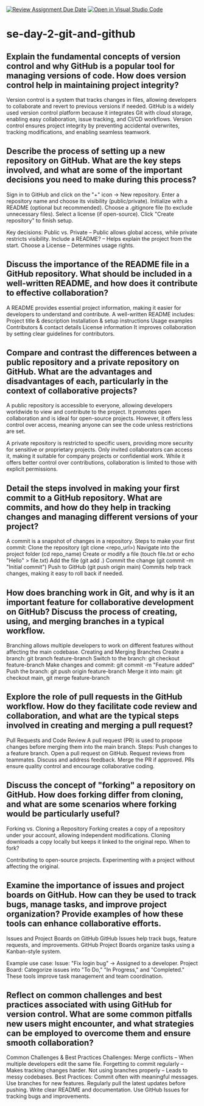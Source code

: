 [![Review Assignment Due Date](https://classroom.github.com/assets/deadline-readme-button-22041afd0340ce965d47ae6ef1cefeee28c7c493a6346c4f15d667ab976d596c.svg)](https://classroom.github.com/a/8wgCKhpZ)
[![Open in Visual Studio Code](https://classroom.github.com/assets/open-in-vscode-2e0aaae1b6195c2367325f4f02e2d04e9abb55f0b24a779b69b11b9e10269abc.svg)](https://classroom.github.com/online_ide?assignment_repo_id=18458363&assignment_repo_type=AssignmentRepo)
# se-day-2-git-and-github
## Explain the fundamental concepts of version control and why GitHub is a popular tool for managing versions of code. How does version control help in maintaining project integrity?
Version control is a system that tracks changes in files, allowing developers to collaborate and revert to previous versions if needed. GitHub is a widely used version control platform because it integrates Git with cloud storage, enabling easy collaboration, issue tracking, and CI/CD workflows. Version control ensures project integrity by preventing accidental overwrites, tracking modifications, and enabling seamless teamwork.

## Describe the process of setting up a new repository on GitHub. What are the key steps involved, and what are some of the important decisions you need to make during this process?
Sign in to GitHub and click on the "+" icon → New repository.
Enter a repository name and choose its visibility (public/private).
Initialize with a README (optional but recommended).
Choose a .gitignore file (to exclude unnecessary files).
Select a license (if open-source).
Click "Create repository" to finish setup.

Key decisions:
Public vs. Private – Public allows global access, while private restricts visibility.
Include a README? – Helps explain the project from the start.
Choose a License – Determines usage rights.

## Discuss the importance of the README file in a GitHub repository. What should be included in a well-written README, and how does it contribute to effective collaboration?
A README provides essential project information, making it easier for developers to understand and contribute. A well-written README includes:
Project title & description
Installation & setup instructions
Usage examples
Contributors & contact details
License information
It improves collaboration by setting clear guidelines for contributors.

## Compare and contrast the differences between a public repository and a private repository on GitHub. What are the advantages and disadvantages of each, particularly in the context of collaborative projects?
A public repository is accessible to everyone, allowing developers worldwide to view and contribute to the project. It promotes open collaboration and is ideal for open-source projects. However, it offers less control over access, meaning anyone can see the code unless restrictions are set.

A private repository is restricted to specific users, providing more security for sensitive or proprietary projects. Only invited collaborators can access it, making it suitable for company projects or confidential work. While it offers better control over contributions, collaboration is limited to those with explicit permissions.


## Detail the steps involved in making your first commit to a GitHub repository. What are commits, and how do they help in tracking changes and managing different versions of your project?
A commit is a snapshot of changes in a repository. Steps to make your first commit:
Clone the repository (git clone <repo_url>)
Navigate into the project folder (cd repo_name)
Create or modify a file (touch file.txt or echo "Hello" > file.txt)
Add the file (git add .)
Commit the change (git commit -m "Initial commit")
Push to GitHub (git push origin main)
Commits help track changes, making it easy to roll back if needed.

## How does branching work in Git, and why is it an important feature for collaborative development on GitHub? Discuss the process of creating, using, and merging branches in a typical workflow.
Branching allows multiple developers to work on different features without affecting the main codebase.
Creating and Merging Branches
Create a branch: git branch feature-branch
Switch to the branch: git checkout feature-branch
Make changes and commit: git commit -m "Feature added"
Push the branch: git push origin feature-branch
Merge it into main: git checkout main, git merge feature-branch

## Explore the role of pull requests in the GitHub workflow. How do they facilitate code review and collaboration, and what are the typical steps involved in creating and merging a pull request?
Pull Requests and Code Review
A pull request (PR) is used to propose changes before merging them into the main branch. Steps:
Push changes to a feature branch.
Open a pull request on GitHub.
Request reviews from teammates.
Discuss and address feedback.
Merge the PR if approved.
PRs ensure quality control and encourage collaborative coding.

## Discuss the concept of "forking" a repository on GitHub. How does forking differ from cloning, and what are some scenarios where forking would be particularly useful?
Forking vs. Cloning a Repository
Forking creates a copy of a repository under your account, allowing independent modifications.
Cloning downloads a copy locally but keeps it linked to the original repo.
When to fork?

Contributing to open-source projects.
Experimenting with a project without affecting the original.

## Examine the importance of issues and project boards on GitHub. How can they be used to track bugs, manage tasks, and improve project organization? Provide examples of how these tools can enhance collaborative efforts.
Issues and Project Boards on GitHub
GitHub Issues help track bugs, feature requests, and improvements.
GitHub Project Boards organize tasks using a Kanban-style system.

Example use case:
Issue: "Fix login bug" → Assigned to a developer.
Project Board: Categorize issues into "To Do," "In Progress," and "Completed."
These tools improve task management and team coordination.

## Reflect on common challenges and best practices associated with using GitHub for version control. What are some common pitfalls new users might encounter, and what strategies can be employed to overcome them and ensure smooth collaboration?
Common Challenges & Best Practices
Challenges:
Merge conflicts – When multiple developers edit the same file.
Forgetting to commit regularly – Makes tracking changes harder.
Not using branches properly – Leads to messy codebases.
Best Practices:
Commit often with meaningful messages.
Use branches for new features.
Regularly pull the latest updates before pushing.
Write clear README and documentation.
Use GitHub Issues for tracking bugs and improvements.
